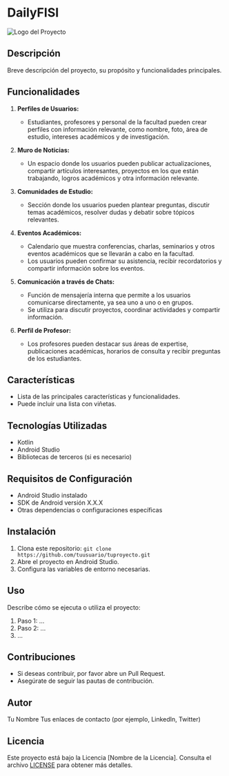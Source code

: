 # DailyFISI

![Logo del Proyecto](ruta/al/logo.png)

## Descripción

Breve descripción del proyecto, su propósito y funcionalidades principales.

## Funcionalidades

1. **Perfiles de Usuarios:**
   - Estudiantes, profesores y personal de la facultad pueden crear perfiles con información relevante, como nombre, foto, área de estudio, intereses académicos y de investigación.

2. **Muro de Noticias:**
   - Un espacio donde los usuarios pueden publicar actualizaciones, compartir artículos interesantes, proyectos en los que están trabajando, logros académicos y otra información relevante.

3. **Comunidades de Estudio:**
   - Sección donde los usuarios pueden plantear preguntas, discutir temas académicos, resolver dudas y debatir sobre tópicos relevantes.

4. **Eventos Académicos:**
   - Calendario que muestra conferencias, charlas, seminarios y otros eventos académicos que se llevarán a cabo en la facultad.
   - Los usuarios pueden confirmar su asistencia, recibir recordatorios y compartir información sobre los eventos.

5. **Comunicación a través de Chats:**
   - Función de mensajería interna que permite a los usuarios comunicarse directamente, ya sea uno a uno o en grupos.
   - Se utiliza para discutir proyectos, coordinar actividades y compartir información.

6. **Perfil de Profesor:**
   - Los profesores pueden destacar sus áreas de expertise, publicaciones académicas, horarios de consulta y recibir preguntas de los estudiantes.


## Características

- Lista de las principales características y funcionalidades.
- Puede incluir una lista con viñetas.

## Tecnologías Utilizadas

- Kotlin
- Android Studio
- Bibliotecas de terceros (si es necesario)

## Requisitos de Configuración

- Android Studio instalado
- SDK de Android versión X.X.X
- Otras dependencias o configuraciones específicas

## Instalación

1. Clona este repositorio: `git clone https://github.com/tuusuario/tuproyecto.git`
2. Abre el proyecto en Android Studio.
3. Configura las variables de entorno necesarias.

## Uso

Describe cómo se ejecuta o utiliza el proyecto:

1. Paso 1: ...
2. Paso 2: ...
3. ...

## Contribuciones

- Si deseas contribuir, por favor abre un Pull Request.
- Asegúrate de seguir las pautas de contribución.

## Autor

Tu Nombre
Tus enlaces de contacto (por ejemplo, LinkedIn, Twitter)

## Licencia

Este proyecto está bajo la Licencia [Nombre de la Licencia]. Consulta el archivo [LICENSE](LICENSE) para obtener más detalles.
